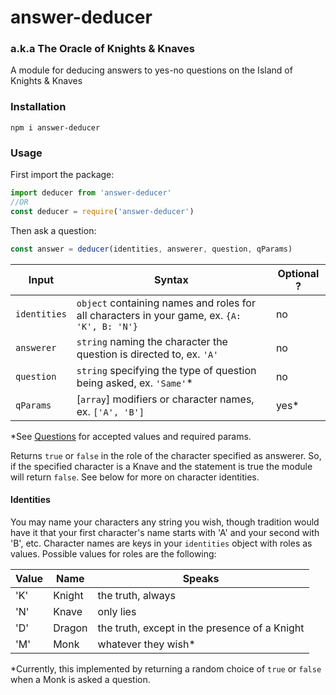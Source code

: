 # answer-deducer
### a.k.a The Oracle of Knights & Knaves

A module for deducing answers to yes-no questions on the Island of Knights & Knaves

### Installation

```
npm i answer-deducer
```
### Usage

First import the package:

```js
import deducer from 'answer-deducer'
//OR
const deducer = require('answer-deducer')
```

Then ask a question:
```js
const answer = deducer(identities, answerer, question, qParams)
```
Input | Syntax | Optional ?
--- | --- | ---
`identities`| `object` containing names and roles for all characters in your game, ex. `{A: 'K', B: 'N'}` | no
`answerer` | `string` naming the character the question is directed to, ex. `'A'` | no
`question`| `string` specifying the type of question being asked, ex. `'Same'`* | no
`qParams` | [`array`] modifiers or character names, ex. `['A', 'B']` | yes*

*See [Questions](./questions.md) for accepted values and required params.

Returns `true` or `false` in the role of the character specified as answerer. So, if the specified character is a Knave and the statement is true the module will return `false`. See below for more on character identities.

#### Identities

You may name your characters any string you wish, though tradition would have it that your first character's name starts with 'A' and your second with 'B', etc. Character names are keys in your `identities` object with roles as values. Possible values for roles are the following:  

Value | Name | Speaks
--- | --- | ---
'K' | Knight | the truth, always
'N' | Knave | only lies
'D' | Dragon | the truth, except in the presence of a Knight
'M' | Monk | whatever they wish*

*Currently, this implemented by returning a random choice of `true` or `false` when a Monk is asked a question.

